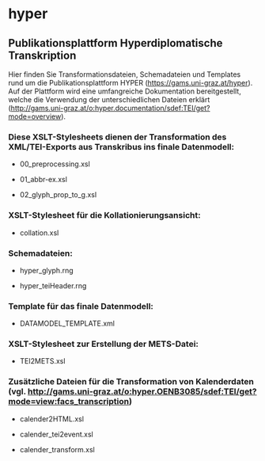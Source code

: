 # hyper
## Publikationsplattform Hyperdiplomatische Transkription

Hier finden Sie Transformationsdateien, Schemadateien und Templates rund um die Publikationsplattform HYPER (https://gams.uni-graz.at/hyper). Auf der Plattform wird eine umfangreiche Dokumentation bereitgestellt, welche die Verwendung der unterschiedlichen Dateien erklärt (http://gams.uni-graz.at/o:hyper.documentation/sdef:TEI/get?mode=overview).

### **Diese XSLT-Stylesheets dienen der Transformation des XML/TEI-Exports aus Transkribus ins finale Datenmodell:**

- 00_preprocessing.xsl

- 01_abbr-ex.xsl

- 02_glyph_prop_to_g.xsl



### **XSLT-Stylesheet für die Kollationierungsansicht:**

- collation.xsl

### **Schemadateien:**

- hyper_glyph.rng

- hyper_teiHeader.rng


### **Template für das finale Datenmodell:**

- DATAMODEL_TEMPLATE.xml


### **XSLT-Stylesheet zur Erstellung der METS-Datei:**

- TEI2METS.xsl 


### **Zusätzliche Dateien für die Transformation von Kalenderdaten (vgl. http://gams.uni-graz.at/o:hyper.OENB3085/sdef:TEI/get?mode=view:facs_transcription)**

- calender2HTML.xsl

- calender_tei2event.xsl

- calender_transform.xsl







